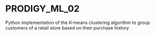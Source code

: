 # PRODIGY_ML_02
Python implementation of the K-means clustering algorithm to group customers of a retail store based on their purchase history
